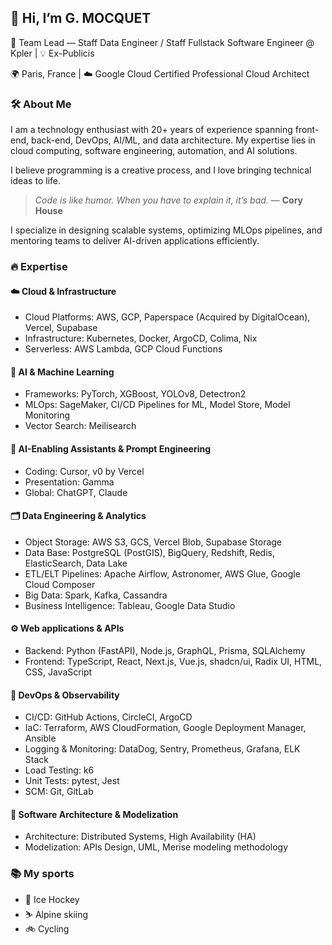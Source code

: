 ## 👋 Hi, I’m G. MOCQUET

🚀 Team Lead — Staff Data Engineer / Staff Fullstack Software Engineer @ Kpler | 💡 Ex-Publicis

🌍 Paris, France | ☁️ Google Cloud Certified Professional Cloud Architect

### 🛠 About Me

I am a technology enthusiast with 20+ years of experience spanning front-end, back-end, DevOps, AI/ML, and data architecture. 
My expertise lies in cloud computing, software engineering, automation, and AI solutions.

I believe programming is a creative process, and I love bringing technical ideas to life.

> _Code is like humor. When you have to explain it, it’s bad._ — **Cory House**

I specialize in designing scalable systems, optimizing MLOps pipelines, and mentoring teams to deliver AI-driven applications efficiently.

### 🔥 Expertise

#### ☁️ Cloud & Infrastructure
  - Cloud Platforms: AWS, GCP, Paperspace (Acquired by DigitalOcean), Vercel, Supabase
  - Infrastructure: Kubernetes, Docker, ArgoCD, Colima, Nix
  - Serverless: AWS Lambda, GCP Cloud Functions

#### 🤖 AI & Machine Learning
  - Frameworks: PyTorch, XGBoost, YOLOv8, Detectron2
  - MLOps: SageMaker, CI/CD Pipelines for ML, Model Store, Model Monitoring
  - Vector Search: Meilisearch

#### 🧠 AI-Enabling Assistants & Prompt Engineering
  - Coding: Cursor, v0 by Vercel
  - Presentation: Gamma
  - Global: ChatGPT, Claude
 
#### 🗂️ Data Engineering & Analytics
  - Object Storage: AWS S3, GCS, Vercel Blob, Supabase Storage
  - Data Base: PostgreSQL (PostGIS), BigQuery, Redshift, Redis, ElasticSearch, Data Lake
  - ETL/ELT Pipelines: Apache Airflow, Astronomer, AWS Glue, Google Cloud Composer
  - Big Data: Spark, Kafka, Cassandra
  - Business Intelligence: Tableau, Google Data Studio

#### ⚙️ Web applications & APIs
  - Backend: Python (FastAPI), Node.js, GraphQL, Prisma, SQLAlchemy
  - Frontend: TypeScript, React, Next.js, Vue.js, shadcn/ui, Radix UI, HTML, CSS, JavaScript

#### 🚀 DevOps & Observability
  - CI/CD: GitHub Actions, CircleCI, ArgoCD
  - IaC: Terraform, AWS CloudFormation, Google Deployment Manager, Ansible
  - Logging & Monitoring: DataDog, Sentry, Prometheus, Grafana, ELK Stack
  - Load Testing: k6
  - Unit Tests: pytest, Jest
  - SCM: Git, GitLab

#### 📇 Software Architecture & Modelization
  - Architecture: Distributed Systems, High Availability (HA)
  - Modelization: APIs Design, UML, Merise modeling methodology

### 📚 My sports
- 🏒 Ice Hockey
- ⛷️ Alpine skiing
- 🚲 Cycling
